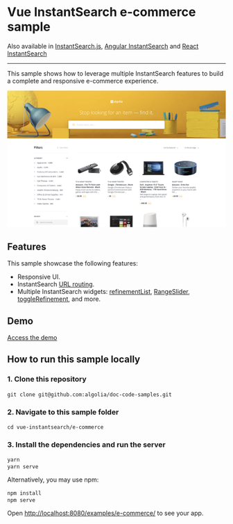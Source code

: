 # Vue InstantSearch e-commerce sample

Also available in [InstantSearch.js](../../instantsearch-js/e-commerce/), [Angular InstantSearch](../../angular-instantsearch/e-commerce/) and [React InstantSearch](../../react-instantsearch/e-commerce/)

---

This sample shows how to leverage multiple InstantSearch features to build a complete and responsive e-commerce experience.

<p align="center"><img src="capture.png?raw=true" alt="A capture of the Algolia InstantSearch e-commerce demo" /></p>

## Features

This sample showcase the following features:

- Responsive UI.
- InstantSearch [URL routing](https://www.algolia.com/doc/guides/building-search-ui/going-further/routing-urls/vue/).
- Multiple InstantSearch widgets: [refinementList](https://www.algolia.com/doc/api-reference/widgets/refinement-list/vue/), [RangeSlider](https://www.algolia.com/doc/api-reference/widgets/range-slider/vue/), [toggleRefinement](https://www.algolia.com/doc/api-reference/widgets/toggle-refinement/vue/), and more. 

## Demo

[Access the demo](https://codesandbox.io/s/github/algolia/doc-code-samples/tree/master/vue-instantsearch/e-commerce)

## How to run this sample locally

### 1. Clone this repository

```
git clone git@github.com:algolia/doc-code-samples.git
```

### 2. Navigate to this sample folder

```
cd vue-instantsearch/e-commerce
```

### 3. Install the dependencies and run the server

```
yarn
yarn serve
```

Alternatively, you may use npm:

```
npm install
npm serve
```

Open <http://localhost:8080/examples/e-commerce/> to see your app.
